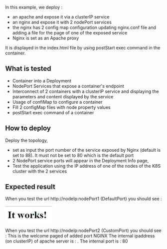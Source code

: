 In this example, we  deploy :
* an apache and expose it via a clusterIP service
* an nginx and expose it with 2 nodePort services
* the nginx  has 2 config map configuration updating nginx.conf file and adding a file for the page of one of the exposed service
* Nginx is set as an Apache proxy

It is displayed in the index.html file by using postStart exec command in the container.

## What is tested

* Container into a Deployment
* NodePort Services that expose a container's endpoint
* Interconnect of 2 containers with a clusterIP  service and displaying the parameters and content displayed by the service
* Usage of confiMap to configure a container
* Fill 2 configMap files with  node property values
* postStart exec command of a container

## How to deploy

Deploy the topology, 
* set as input the port number of the service exposed by Nginx (default is set to 88). It must not be set to 80 which is the default port
* 2  NodePort service ports will appear in the Deployment Info page, 
* Test the application using the IP address of one of the nodes of the K8S cluster with the 2 services



## Expected result

When you test the url http://nodeIp:nodePort1 (DefaultPort) you should see :


![Welcome Page Apache !](images/welcomeApache.png)

When you test the url http://nodeIp:nodePort2 (CustomPort) you should see :
This is the welcome paged of added port <custom port set as input of the topology> NGINX 
The internal ipaddress (on clusterIP) of apache server is : <IP address assigned by K8S cluster>.
The internal port is : 80